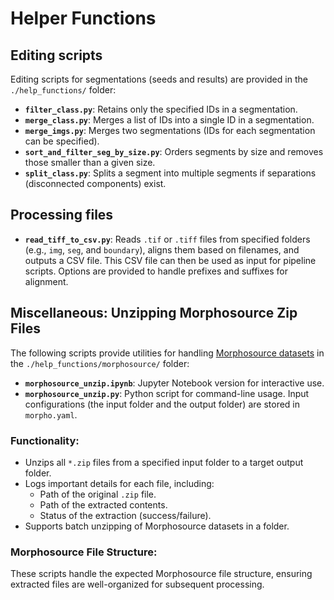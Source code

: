 # Helper Functions

## Editing scripts
Editing scripts for segmentations (seeds and results) are provided in the `./help_functions/` folder:

- **`filter_class.py`**: Retains only the specified IDs in a segmentation.
- **`merge_class.py`**: Merges a list of IDs into a single ID in a segmentation.
- **`merge_imgs.py`**: Merges two segmentations (IDs for each segmentation can be specified).
- **`sort_and_filter_seg_by_size.py`**: Orders segments by size and removes those smaller than a given size.
- **`split_class.py`**: Splits a segment into multiple segments if separations (disconnected components) exist.

## Processing files

- **`read_tiff_to_csv.py`**: Reads `.tif` or `.tiff` files from specified folders (e.g., `img`, `seg`, and `boundary`), aligns them based on filenames, and outputs a CSV file. This CSV file can then be used as input for pipeline scripts. Options are provided to handle prefixes and suffixes for alignment.


## Miscellaneous: Unzipping Morphosource Zip Files


The following scripts provide utilities for handling [Morphosource datasets](https://www.morphosource.org/) in the `./help_functions/morphosource/` folder:

- **`morphosource_unzip.ipynb`**: Jupyter Notebook version for interactive use.
- **`morphosource_unzip.py`**: Python script for command-line usage. Input configurations (the input folder and the output folder) are stored in `morpho.yaml`.

### Functionality:
- Unzips all `*.zip` files from a specified input folder to a target output folder.
- Logs important details for each file, including:
  - Path of the original `.zip` file.
  - Path of the extracted contents.
  - Status of the extraction (success/failure).
- Supports batch unzipping of Morphosource datasets in a folder.

### Morphosource File Structure:
These scripts handle the expected Morphosource file structure, ensuring extracted files are well-organized for subsequent processing.

